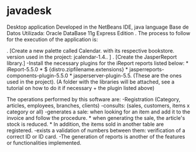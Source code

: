 # javadesk
Desktop application Developed in the NetBeans IDE, java language
Base de Datos Utilizada: Oracle DataBase 11g Express Edition .
The process to follow for the execution of the application is:
 
. [Create a new palette called Calendar. with its respective bookstore. version used in the project: jcalendar-1.4.. ]
. [Create the JasperReport library.]
-Install the necessary plugins for the iReport reports listed below:
           * iReport-5.5.0
           * $ {distro.zipfilename.extensions}
           * jasperreports-components-plugin-5.5.0
           * jasperserver-plugin-5.5.
                  (These are the ones used in the project).
                 (A folder with the libraries will be attached, see a tutorial on how to do it if necessary            + the plugin listed above)

The operations performed by this software are:
-Registration (Category, articles, employees, branches, clients)
-consults: (sales, customers, items x category or all)
-generates a sale: when looking for an item and add it to the invoice and follow the procedure.
                  * when generating the sale, the article's stock is reduced.
                  * In addition, the items sold in another table are registered.
-exists a validation of numbers between them: verification of a correct ID or ID card.
-The generation of reports is another of the features or functionalities implemented.
